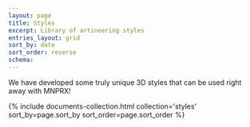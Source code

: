 ```yaml
---
layout: page
title: Styles
excerpt: Library of artineering styles
entries_layout: grid
sort_by: date
sort_order: reverse
schema:
---
```

We have developed some truly unique 3D styles that can be used right away with MNPRX!
<div class="entries-{{ page.entries_layout | default: 'list' }}">
  {% include documents-collection.html collection='styles' sort_by=page.sort_by sort_order=page.sort_order %}
</div>